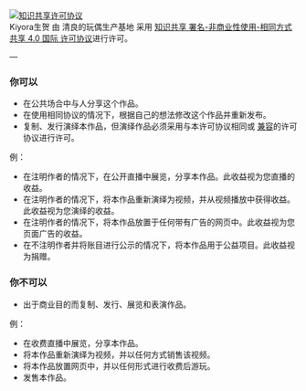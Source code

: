 <a rel="license" href="http://creativecommons.org/licenses/by-nc-sa/4.0/">
<img alt="知识共享许可协议" style="border-width:0" src="https://i.creativecommons.org/l/by-nc-sa/4.0/88x31.png" />
</a><br />
<span xmlns:dct="http://purl.org/dc/terms/" href="http://purl.org/dc/dcmitype/InteractiveResource" property="dct:title" rel="dct:type">Kiyora生贺</span> 由 <span xmlns:cc="http://creativecommons.org/ns#" property="cc:attributionName">清良的玩偶生产基地</span> 采用 <a rel="license" href="http://creativecommons.org/licenses/by-nc-sa/4.0/">知识共享 署名-非商业性使用-相同方式共享 4.0 国际 许可协议</a>进行许可。

—
### **你可以**

- 在公共场合中与人分享这个作品。
- 在使用相同协议的情况下，根据自己的想法修改这个作品并重新发布。
- 复制、发行演绎本作品，但演绎作品必须采用与本许可协议相同或 [兼容](https://creativecommons.org/compatiblelicenses)的许可协议进行许可。

例：
 - 在注明作者的情况下，在公开直播中展览，分享本作品。此收益视为您直播的收益。
 - 在注明作者的情况下，将本作品重新演绎为视频，并从视频播放中获得收益。此收益视为您演绎的收益。
 - 在注明作者的情况下，将本作品放置于任何带有广告的网页中。此收益视为您页面广告的收益。
 - 在不注明作者并将账目进行公示的情况下，将本作品用于公益项目。此收益视为捐赠。

### **你不可以**

- 出于商业目的而复制、发行、展览和表演作品。

例：
 - 在收费直播中展览，分享本作品。
 - 将本作品重新演绎为视频，并以任何方式销售该视频。
 - 将本作品放置网页中，并以任何形式进行收费后游玩。
 - 发售本作品。
